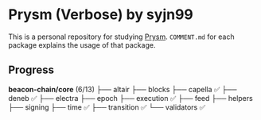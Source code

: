# Prysm (Verbose) by syjn99

This is a personal repository for studying [Prysm](https://github.com/prysmaticlabs/prysm/tree/master). `COMMENT.md` for each package explains the usage of that package.

## Progress

**beacon-chain/core** (6/13)
├── altair 
├── blocks
├── capella ✅
├── deneb ✅
├── electra
├── epoch 
├── execution ✅
├── feed
├── helpers
├── signing
├── time ✅
├── transition ✅
└── validators ✅
